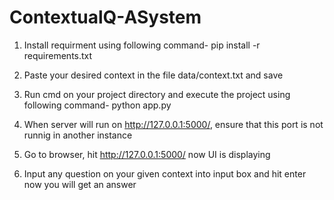 # ContextualQ-ASystem

1. Install requirment using following command-
pip install -r requirements.txt

2. Paste your desired context in the file data/context.txt and save

3. Run cmd on your project directory and execute the project using following command-
python app.py

4. When server will run on http://127.0.0.1:5000/, ensure that this port is not runnig in another instance

5. Go to browser, hit http://127.0.0.1:5000/ now UI is displaying

6. Input any question on your given context into input box and hit enter now you will get an answer